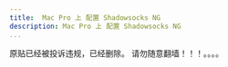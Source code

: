 ```yaml
---
title:  Mac Pro 上 配置 Shadowsocks NG
description: Mac Pro 上 配置 Shadowsocks NG
...
```


原贴已经被投诉违规，已经删除。 请勿随意翻墙！！！。。。。
